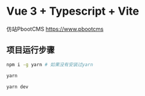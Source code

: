# Vue 3 + Typescript + Vite

仿站PbootCMS https://www.pbootcms

## 项目运行步骤
```sh
npm i -g yarn # 如果没有安装过yarn

yarn

yarn dev
```